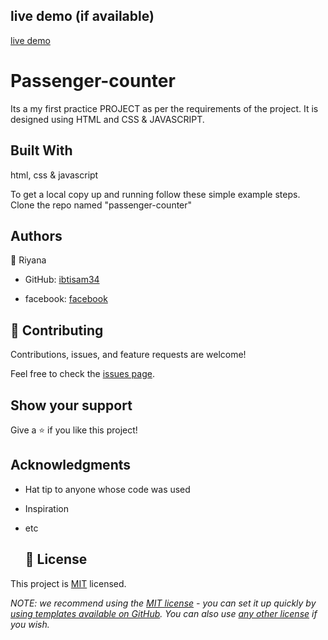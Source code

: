  ## live demo (if available)
 
[live demo](https://ibtisam34.github.io/passenger-counter/)
# Passenger-counter

Its a  my first practice PROJECT as per the requirements of the project. It is designed using HTML and CSS  & JAVASCRIPT.

## Built With

html, css & javascript

To get a local copy up and running follow these simple example steps.
Clone the repo named "passenger-counter"

## Authors

👤 Riyana

- GitHub: [ibtisam34](https://github.com/ibtisam34)

- facebook: [facebook](facebook.com/in/zuhraladan)

## 🤝 Contributing

Contributions, issues, and feature requests are welcome!

Feel free to check the [issues page](../../issues/).

## Show your support

Give a ⭐️ if you like this project!

## Acknowledgments

- Hat tip to anyone whose code was used
- Inspiration
- etc

 

  ## 📝 License

This project is [MIT](./LICENSE) licensed.

_NOTE: we recommend using the [MIT license](https://choosealicense.com/licenses/mit/) - you can set it up quickly by [using templates available on GitHub](https://docs.github.com/en/communities/setting-up-your-project-for-healthy-contributions/adding-a-license-to-a-repository). You can also use [any other license](https://choosealicense.com/licenses/) if you wish._






